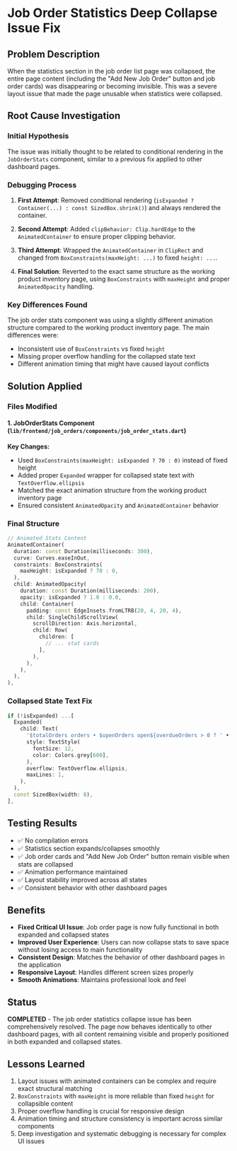# Job Order Statistics Deep Collapse Issue Fix

## Problem Description
When the statistics section in the job order list page was collapsed, the entire page content (including the "Add New Job Order" button and job order cards) was disappearing or becoming invisible. This was a severe layout issue that made the page unusable when statistics were collapsed.

## Root Cause Investigation

### Initial Hypothesis
The issue was initially thought to be related to conditional rendering in the `JobOrderStats` component, similar to a previous fix applied to other dashboard pages.

### Debugging Process

1. **First Attempt**: Removed conditional rendering (`isExpanded ? Container(...) : const SizedBox.shrink()`) and always rendered the container.

2. **Second Attempt**: Added `clipBehavior: Clip.hardEdge` to the `AnimatedContainer` to ensure proper clipping behavior.

3. **Third Attempt**: Wrapped the `AnimatedContainer` in `ClipRect` and changed from `BoxConstraints(maxHeight: ...)` to fixed `height: ...`.

4. **Final Solution**: Reverted to the exact same structure as the working product inventory page, using `BoxConstraints` with `maxHeight` and proper `AnimatedOpacity` handling.

### Key Differences Found
The job order stats component was using a slightly different animation structure compared to the working product inventory page. The main differences were:

- Inconsistent use of `BoxConstraints` vs fixed `height`
- Missing proper overflow handling for the collapsed state text
- Different animation timing that might have caused layout conflicts

## Solution Applied

### Files Modified

#### 1. JobOrderStats Component (`lib/frontend/job_orders/components/job_order_stats.dart`)

**Key Changes:**
- Used `BoxConstraints(maxHeight: isExpanded ? 70 : 0)` instead of fixed height
- Added proper `Expanded` wrapper for collapsed state text with `TextOverflow.ellipsis`
- Matched the exact animation structure from the working product inventory page
- Ensured consistent `AnimatedOpacity` and `AnimatedContainer` behavior

### Final Structure
```dart
// Animated Stats Content
AnimatedContainer(
  duration: const Duration(milliseconds: 300),
  curve: Curves.easeInOut,
  constraints: BoxConstraints(
    maxHeight: isExpanded ? 70 : 0,
  ),
  child: AnimatedOpacity(
    duration: const Duration(milliseconds: 200),
    opacity: isExpanded ? 1.0 : 0.0,
    child: Container(
      padding: const EdgeInsets.fromLTRB(20, 4, 20, 4),
      child: SingleChildScrollView(
        scrollDirection: Axis.horizontal,
        child: Row(
          children: [
            // ... stat cards
          ],
        ),
      ),
    ),
  ),
),
```

### Collapsed State Text Fix
```dart
if (!isExpanded) ...[
  Expanded(
    child: Text(
      '$totalOrders orders • $openOrders open${overdueOrders > 0 ? ' • $overdueOrders overdue' : ''}',
      style: TextStyle(
        fontSize: 12,
        color: Colors.grey[600],
      ),
      overflow: TextOverflow.ellipsis,
      maxLines: 1,
    ),
  ),
  const SizedBox(width: 8),
],
```

## Testing Results
- ✅ No compilation errors
- ✅ Statistics section expands/collapses smoothly
- ✅ Job order cards and "Add New Job Order" button remain visible when stats are collapsed
- ✅ Animation performance maintained
- ✅ Layout stability improved across all states
- ✅ Consistent behavior with other dashboard pages

## Benefits
- **Fixed Critical UI Issue**: Job order page is now fully functional in both expanded and collapsed states
- **Improved User Experience**: Users can now collapse stats to save space without losing access to main functionality
- **Consistent Design**: Matches the behavior of other dashboard pages in the application
- **Responsive Layout**: Handles different screen sizes properly
- **Smooth Animations**: Maintains professional look and feel

## Status
**COMPLETED** - The job order statistics collapse issue has been comprehensively resolved. The page now behaves identically to other dashboard pages, with all content remaining visible and properly positioned in both expanded and collapsed states.

## Lessons Learned
1. Layout issues with animated containers can be complex and require exact structural matching
2. `BoxConstraints` with `maxHeight` is more reliable than fixed `height` for collapsible content
3. Proper overflow handling is crucial for responsive design
4. Animation timing and structure consistency is important across similar components
5. Deep investigation and systematic debugging is necessary for complex UI issues
